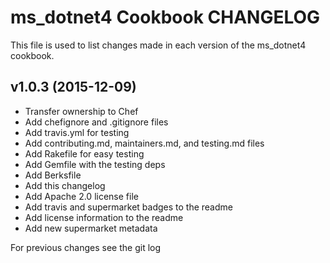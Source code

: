 # ms_dotnet4 Cookbook CHANGELOG
This file is used to list changes made in each version of the ms_dotnet4 cookbook.

## v1.0.3 (2015-12-09)
- Transfer ownership to Chef
- Add chefignore and .gitignore files
- Add travis.yml for testing
- Add contributing.md, maintainers.md, and testing.md files
- Add Rakefile for easy testing
- Add Gemfile with the testing deps
- Add Berksfile
- Add this changelog
- Add Apache 2.0 license file
- Add travis and supermarket badges to the readme
- Add license information to the readme
- Add new supermarket metadata

For previous changes see the git log
